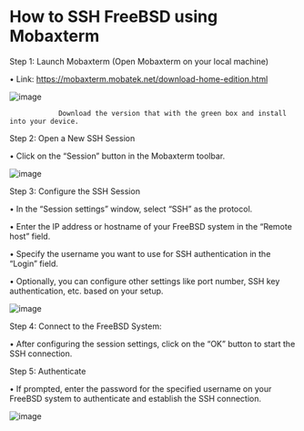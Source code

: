 # How to SSH FreeBSD using Mobaxterm

Step 1: Launch Mobaxterm (Open Mobaxterm on your local machine) 

•	Link: https://mobaxterm.mobatek.net/download-home-edition.html

![image](https://github.com/addff/2403-ITT440/assets/112098507/604101ef-1d6e-4862-8d05-03d708ee3465)

                Download the version that with the green box and install into your device.

Step 2: Open a New SSH Session

•	Click on the “Session” button in the Mobaxterm toolbar.

![image](https://github.com/addff/2403-ITT440/assets/112098507/2db7aea1-bf5a-4e01-b1eb-50754822ea82)


Step 3: Configure the SSH Session

•	In the “Session settings” window, select “SSH” as the protocol.

•	Enter the IP address or hostname of your FreeBSD system in the “Remote host” field.

•	Specify the username you want to use for SSH authentication in the “Login” field.

•	Optionally, you can configure other settings like port number, SSH key authentication, etc. based on your setup.

![image](https://github.com/addff/2403-ITT440/assets/112098507/54ed8af4-9490-4837-a4a1-f37e76718bf2)

Step 4: Connect to the FreeBSD System:

•	After configuring the session settings, click on the “OK” button to start the SSH connection.




Step 5: Authenticate 

•	If prompted, enter the password for the specified username on your FreeBSD system to authenticate and establish the SSH connection.

![image](https://github.com/addff/2403-ITT440/assets/112098507/be016dae-2ab5-43e8-b3c2-f457fb8179be)


